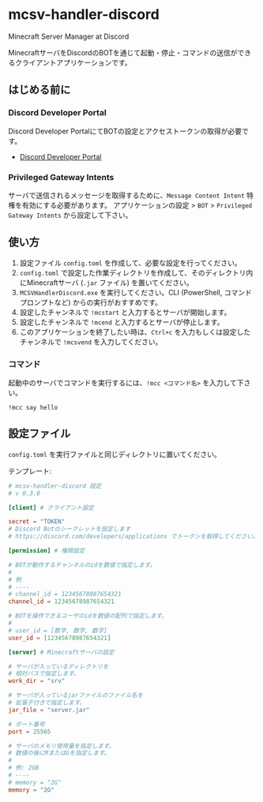 # mcsv-handler-discord
Minecraft Server Manager at Discord

MinecraftサーバをDiscordのBOTを通じて起動・停止・コマンドの送信ができるクライアントアプリケーションです。

## はじめる前に
### Discord Developer Portal
Discord Developer PortalにてBOTの設定とアクセストークンの取得が必要です。
- [Discord Developer Portal](https://discord.com/developers/applications)

### Privileged Gateway Intents
サーバで送信されるメッセージを取得するために、`Message Content Intent` 特権を有効にする必要があります。
アプリケーションの設定 > `BOT` > `Privileged Gateway Intents` から設定して下さい。

## 使い方
1. 設定ファイル `config.toml` を作成して、必要な設定を行ってください。
2. `config.toml` で設定した作業ディレクトリを作成して、そのディレクトリ内にMinecraftサーバ (`.jar` ファイル) を置いてください。
2. `MCSVHandlerDiscord.exe` を実行してください。CLI (PowerShell, コマンドプロンプトなど) からの実行がおすすめです。
3. 設定したチャンネルで `!mcstart` と入力するとサーバが開始します。
4. 設定したチャンネルで `!mcend` と入力するとサーバが停止します。
5. このアプリケーションを終了したい時は、`Ctrl+c` を入力もしくは設定したチャンネルで `!mcsvend` を入力してください。

### コマンド
起動中のサーバでコマンドを実行するには、`!mcc <コマンド名>` を入力して下さい。
```
!mcc say hello
```

## 設定ファイル
`config.toml` を実行ファイルと同じディレクトリに置いてください。

テンプレート:
```toml
# mcsv-handler-discord 設定
# v 0.3.0

[client] # クライアント設定

secret = "TOKEN"
# Discord Botのシークレットを設定します
# https://discord.com/developers/applications でトークンを取得してください。

[permission] # 権限設定

# BOTが動作するチャンネルのidを数値で指定します。
#
# 例
# ----
# channel_id = 12345678987654321
channel_id = 12345678987654321

# BOTを操作できるユーザのidを数値の配列で指定します。
#
# user_id = [数字, 数字, 数字]
user_id = [12345678987654321]

[server] # Minecraftサーバの設定

# サーバが入っているディレクトリを
# 相対パスで指定します。
work_dir = "srv"

# サーバが入っているjarファイルのファイル名を
# 拡張子付きで指定します。
jar_file = "server.jar"

# ポート番号
port = 25565

# サーバのメモリ使用量を指定します。
# 数値の後にMまたはGを指定します。
#
# 例: 2GB
# ----
# memory = "2G"
memory = "2G"

```
